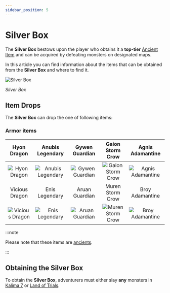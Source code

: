 ```yaml
---
sidebar_position: 5
---
```


# Silver Box

The **Silver Box** bestows upon the player who obtains it a **top-tier** [Ancient Item](/items/ancient-items) and can be acquired by defeating monsters on designated maps.

In this article you can find information about the items that can be obtained from the **Silver Box** and where to find it.

![Silver Box](/img/items/item-bags/silver-box.png)

_Silver Box_

## Item Drops

The **Silver Box** can drop the one of following items:

### Armor items

|                    Hyon Dragon                     |                    Anubis Legendary                     |                    Gywen Guardian                    |                     Gaion Storm Crow                     |                    Agnis Adamantine                     |
| :------------------------------------------------: | :-----------------------------------------------------: | :--------------------------------------------------: | :------------------------------------------------------: |:------------------------------------------------------: |
|  ![Hyon Dragon](/img/items/armors/dk/dragon.png)   | ![Anubis Legendary](/img/items/armors/dw/legendary.png) | ![Gywen Guardian](/img/items/armors/fe/guardian.png) | ![Gaion Storm Crow](/img/items/armors/mg/storm-crow.png) |![Agnis Adamantine](/img/items/armors/dl/adamantine.png) |
|                   Vicious Dragon                   |                     Enis Legendary                      |                    Aruan Guardian                    |                     Muren Storm Crow                     |                    Broy Adamantine                     |
| ![Vicious Dragon](/img/items/armors/dk/dragon.png) |  ![Enis Legendary](/img/items/armors/dw/legendary.png)  | ![Aruan Guardian](/img/items/armors/fe/guardian.png) | ![Muren Storm Crow](/img/items/armors/mg/storm-crow.png) |![Broy Adamantine](/img/items/armors/dl/adamantine.png) |

:::note

Please note that these items are [ancients](/items/ancient-items).

:::

## Obtaining the Silver Box

To obtain the **Silver Box**, adventurers must either slay **any** monsters in [Kalima 7](/maps/kalima) or [Land of Trials](/maps/land-of-trials).




